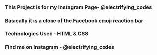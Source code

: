 ### This Project is for my Instagram Page- @electrifying_codes

### Basically it is a clone of the Facebook emoji reaction bar

### Technologies Used - HTML & CSS

### Find me on Instagram - @electrifying_codes
